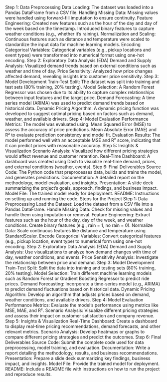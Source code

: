 Step 1: Data Preprocessing
Data Loading: The dataset was loaded into a Pandas DataFrame from a CSV file.
Handling Missing Data: Missing values were handled using forward-fill imputation to ensure continuity.
Feature Engineering:
Created new features such as the hour of the day and day of the week based on the timestamp.
Introduced binary features to capture weather conditions (e.g., whether it’s raining).
Normalization and Scaling: Continuous features such as distance and temperature were scaled to standardize the input data for machine learning models.
Encoding Categorical Variables: Categorical variables (e.g., pickup locations and event types) were transformed into numerical format using one-hot encoding.
Step 2: Exploratory Data Analysis (EDA)
Demand and Supply Analysis: Visualized demand trends based on external conditions such as weather and time of day.
Price Sensitivity: Analyzed how price changes affected demand, revealing insights into customer price sensitivity.
Step 3: Model Development
Train-Test Split: The dataset was split into training and test sets (80% training, 20% testing).
Model Selection: A Random Forest Regressor was chosen due to its ability to capture complex relationships between input features and the target price.
Demand Forecasting: A time series model (ARIMA) was used to predict demand trends based on historical data.
Dynamic Pricing Algorithm: A dynamic pricing function was developed to suggest optimal pricing based on factors such as demand, weather, and available drivers.
Step 4: Model Evaluation
Performance Metrics: The model was evaluated using:
Mean Squared Error (MSE) to assess the accuracy of price predictions.
Mean Absolute Error (MAE) and R² to evaluate prediction consistency and model fit.
Evaluation Results: The model performed well with an acceptable MSE and R² score, indicating that it can predict prices with reasonable accuracy.
Step 5: Insights & Visualization
Scenario Analysis: Visualized how different pricing strategies would affect revenue and customer retention.
Real-Time Dashboard: A dashboard was created using Dash to visualize real-time demand, prices, and external conditions (weather, events).
Step 6: Final Deliverables
Source Code: The Python code that preprocesses data, builds and trains the model, and generates predictions.
Documentation: A detailed report on the methodology, model evaluation, and insights.
Presentation: A slide deck summarizing the project’s goals, approach, findings, and business impact.
Model File: The trained model ready for deployment.
README: Instructions on setting up and running the code.
Steps for the Project
Step 1: Data Preprocessing
Load the Dataset: Load the dataset from a CSV file into a Pandas DataFrame.
Handle Missing Data: Check for missing values and handle them using imputation or removal.
Feature Engineering:
Extract features such as the hour of the day, day of the week, and weather conditions.
Create binary features (e.g., rain = 1, no rain = 0).
Normalize Data: Scale continuous features like distance and temperature using StandardScaler.
Encode Categorical Variables: Convert categorical features (e.g., pickup location, event type) to numerical form using one-hot encoding.
Step 2: Exploratory Data Analysis (EDA)
Demand and Supply Analysis: Use visualizations to analyze how demand changes with time of day, weather conditions, and events.
Price Sensitivity Analysis: Investigate the relationship between price and demand.
Step 3: Model Development
Train-Test Split: Split the data into training and testing sets (80% training, 20% testing).
Model Selection: Train different machine learning models such as Random Forest or Gradient Boosting Regressor to predict ride prices.
Demand Forecasting: Incorporate a time-series model (e.g., ARIMA) to predict demand fluctuations based on historical data.
Dynamic Pricing Algorithm: Develop an algorithm that adjusts prices based on demand, weather conditions, and available drivers.
Step 4: Model Evaluation
Performance Metrics: Evaluate the model’s performance using metrics like MSE, MAE, and R².
Scenario Analysis: Visualize different pricing strategies and assess their impact on customer satisfaction and company revenue.
Step 5: Insights & Visualization
Real-Time Dashboard: Create a dashboard to display real-time pricing recommendations, demand forecasts, and other relevant metrics.
Scenario Analysis: Develop heatmaps or graphs to compare different pricing strategies and predict the outcomes.
Step 6: Final Deliverables
Source Code: Submit the complete code used for data preprocessing, model training, and evaluation.
Documentation: Write a report detailing the methodology, results, and business recommendations.
Presentation: Prepare a slide deck summarizing key findings, business impact, and insights.
Model File: Provide the trained model for deployment.
README: Include a README file with instructions on how to run the project and reproduce results.

